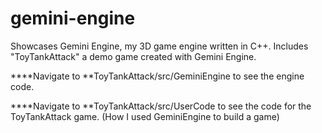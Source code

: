 # gemini-engine
Showcases Gemini Engine, my 3D game engine written in C++.  Includes "ToyTankAttack" a demo game created with Gemini Engine.

****Navigate to **ToyTankAttack/src/GeminiEngine to see the engine code.

****Navigate to **ToyTankAttack/src/UserCode to see the code for the ToyTankAttack game.  (How I used GeminiEngine to build a game)
